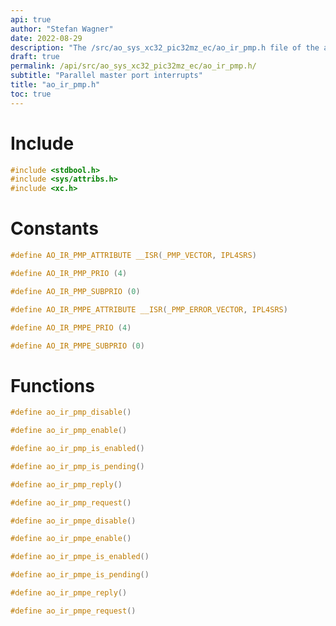 ```yaml
---
api: true
author: "Stefan Wagner"
date: 2022-08-29
description: "The /src/ao_sys_xc32_pic32mz_ec/ao_ir_pmp.h file of the ao real-time operating system."
draft: true
permalink: /api/src/ao_sys_xc32_pic32mz_ec/ao_ir_pmp.h/
subtitle: "Parallel master port interrupts"
title: "ao_ir_pmp.h"
toc: true
---
```


# Include

```c
#include <stdbool.h>
#include <sys/attribs.h>
#include <xc.h>
```

# Constants

```c
#define AO_IR_PMP_ATTRIBUTE __ISR(_PMP_VECTOR, IPL4SRS)
```

```c
#define AO_IR_PMP_PRIO (4)
```

```c
#define AO_IR_PMP_SUBPRIO (0)
```

```c
#define AO_IR_PMPE_ATTRIBUTE __ISR(_PMP_ERROR_VECTOR, IPL4SRS)
```

```c
#define AO_IR_PMPE_PRIO (4)
```

```c
#define AO_IR_PMPE_SUBPRIO (0)
```

# Functions

```c
#define ao_ir_pmp_disable()
```

```c
#define ao_ir_pmp_enable()
```

```c
#define ao_ir_pmp_is_enabled()
```

```c
#define ao_ir_pmp_is_pending()
```

```c
#define ao_ir_pmp_reply()
```

```c
#define ao_ir_pmp_request()
```

```c
#define ao_ir_pmpe_disable()
```

```c
#define ao_ir_pmpe_enable()
```

```c
#define ao_ir_pmpe_is_enabled()
```

```c
#define ao_ir_pmpe_is_pending()
```

```c
#define ao_ir_pmpe_reply()
```

```c
#define ao_ir_pmpe_request()
```
